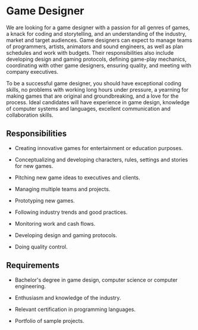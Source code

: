 # Game Designer

We are looking for a game designer with a passion for all genres of games, a knack for coding and storytelling, and an understanding of the industry, market and target audiences. Game designers can expect to manage teams of programmers, artists, animators and sound engineers, as well as plan schedules and work with budgets. Their responsibilities also include developing design and gaming protocols, defining game-play mechanics, coordinating with other game designers, ensuring quality, and meeting with company executives.

To be a successful game designer, you should have exceptional coding skills, no problems with working long hours under pressure, a yearning for making games that are original and groundbreaking, and a love for the process. Ideal candidates will have experience in game design, knowledge of computer systems and languages, excellent communication and collaboration skills.

## Responsibilities

* Creating innovative games for entertainment or education purposes.

* Conceptualizing and developing characters, rules, settings and stories for new games.

* Pitching new game ideas to executives and clients.

* Managing multiple teams and projects.

* Prototyping new games.

* Following industry trends and good practices.

* Monitoring work and cash flows.

* Developing design and gaming protocols.

* Doing quality control.

## Requirements

* Bachelor's degree in game design, computer science or computer engineering.

* Enthusiasm and knowledge of the industry.

* Relevant certification in programming languages.

* Portfolio of sample projects.

